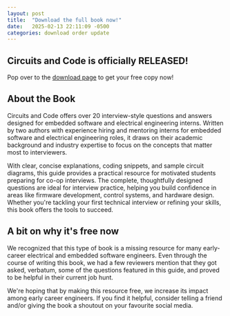 ```yaml
---
layout: post
title:  "Download the full book now!"
date:   2025-02-13 22:11:09 -0500
categories: download order update
---
```


## Circuits and Code is officially RELEASED! 
Pop over to the <a href="{{ '/download/' | relative_url }}">download page</a> to get your free copy now!

## About the Book
Circuits and Code offers over 20 interview-style questions and answers designed for embedded software and electrical engineering interns. Written by two authors with experience hiring and mentoring interns for embedded software and electrical engineering roles, it draws on their academic background and industry expertise to focus on the concepts that matter most to interviewers.

With clear, concise explanations, coding snippets, and sample circuit diagrams, this guide provides a practical resource for motivated students preparing for co-op interviews. The complete, thoughtfully designed questions are ideal for interview practice, helping you build confidence in areas like firmware development, control systems, and hardware design. Whether you're tackling your first technical interview or refining your skills, this book offers the tools to succeed.

## A bit on why it's free now
We recognized that this type of book is a missing resource for many early-career electrical and embedded software engineers. Even through the course of writing this book, we had a few reviewers mention that they got asked, verbatum, some of the questions featured in this guide, and proved to be helpful in their current job hunt.

We're hoping that by making this resource free, we increase its impact among early career engineers. If you find it helpful, consider telling a friend and/or giving the book a shoutout on your favourite social media. 